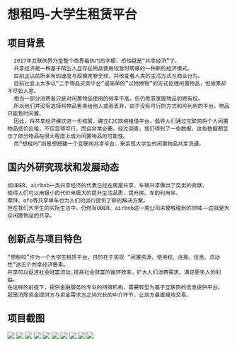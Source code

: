 # 想租吗-大学生租赁平台

## 项目背景

      2017年互联网界乃至整个商界最热门的字眼，恐怕就是“共享经济”了。
      共享经济是一种基于陌生人且存在物品使用权暂时转移的一种新的经济模式。
      目前正以前所未有的速度与规模席卷全球，并改变着人类的生活方式与商业行为。
      目前社会上大多以“二手物品买卖平台”或简单的“以物换物”的方式处理闲置物品，但效果却不尽如人意。
      相当一部分消费者只是对闲置物品使用的频率不高，但仍愿意掌握物品的拥有权。
      所以他们并没有选择将物品售卖给他人或者丢弃，由于没有可行的方式和可利用的平台，物品只能暂时闲置。
      因此，将共享经济模式进一步拓展，建立C2C网络租借平台，倡导人们通过互联网将个人闲置物品低价出租，不仅显得可行，而且非常必要。经过调查，我们得到了一些数据，这些数据都显示了部分物品在很大程度上成为闲置物品的可能性。
      而“想租吗”则是想搭建一个互联网共享平台，来实现大学生的闲置物品共享流通。
## 国内外研究现状和发展动态
    如UBER、airbnb一类共享经济的代表已经在房屋共享、车辆共享做出了突出的贡献，
    使得人们可以用极小的代价来极大的提升生活品质，提升房、车的利用率。
    摩拜、ofo等共享单车也为人们的出行提供了新的解决方案。
    但在我们大学生的实际生活中，仍然有UBER、airbnb这一类公司未曾触碰到的领域——这就是大众闲置物品的共享。
## 创新点与项目特色
    “想租吗”作为一个大学生租赁平台，目的在于实现 “闲置资源、使用权、连接、信息、流动性”这五个共享经济要素。
    共享可以促进社会财富流动,提高社会财富的循环效率，扩大人们消费需求，满足更多人的利益。
    在这样的前提下，提供金融服务的专业的持牌机构，需要转型为基于互联网的信息提供平台。
    就是消除资金提供方与资金需求方之间冗长的中介环节，让双方最直接地交易。
## 项目截图


![](https://s1.ax1x.com/2017/11/22/2zMdA.jpg)
![](https://s1.ax1x.com/2017/11/22/2z1it.jpg)
![](https://s1.ax1x.com/2017/11/22/2zQII.jpg)
![](https://s1.ax1x.com/2017/11/22/2zKZd.jpg)
![](https://s1.ax1x.com/2017/11/22/2znqH.jpg)
![](https://s1.ax1x.com/2017/11/22/2z3JP.jpg)
![](https://s1.ax1x.com/2017/11/22/2z8Rf.jpg)
![](https://s1.ax1x.com/2017/11/22/2zGz8.jpg)
![](https://s1.ax1x.com/2017/11/22/2zYQS.jpg)
![](https://s1.ax1x.com/2017/11/22/2ztsg.jpg)
